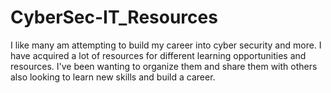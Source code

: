 # CyberSec-IT_Resources

I like many am attempting to build my career into cyber security and more.  I have acquired a lot of resources for different learning opportunities and resources.  I've been wanting to organize them and share them with others also looking to learn new skills and build a career. 
